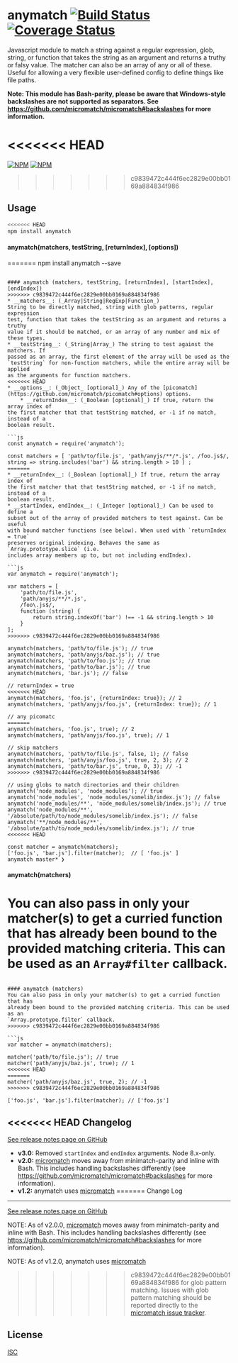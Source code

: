 anymatch [![Build Status](https://travis-ci.org/micromatch/anymatch.svg?branch=master)](https://travis-ci.org/micromatch/anymatch) [![Coverage Status](https://img.shields.io/coveralls/micromatch/anymatch.svg?branch=master)](https://coveralls.io/r/micromatch/anymatch?branch=master)
======
Javascript module to match a string against a regular expression, glob, string,
or function that takes the string as an argument and returns a truthy or falsy
value. The matcher can also be an array of any or all of these. Useful for
allowing a very flexible user-defined config to define things like file paths.

__Note: This module has Bash-parity, please be aware that Windows-style backslashes are not supported as separators. See https://github.com/micromatch/micromatch#backslashes for more information.__

<<<<<<< HEAD
=======
[![NPM](https://nodei.co/npm/anymatch.png?downloads=true&downloadRank=true&stars=true)](https://nodei.co/npm/anymatch/)
[![NPM](https://nodei.co/npm-dl/anymatch.png?height=3&months=9)](https://nodei.co/npm-dl/anymatch/)
>>>>>>> c9839472c444f6ec2829e00bb0169a884834f986

Usage
-----
```sh
<<<<<<< HEAD
npm install anymatch
```

#### anymatch(matchers, testString, [returnIndex], [options])
=======
npm install anymatch --save
```

#### anymatch (matchers, testString, [returnIndex], [startIndex], [endIndex])
>>>>>>> c9839472c444f6ec2829e00bb0169a884834f986
* __matchers__: (_Array|String|RegExp|Function_)
String to be directly matched, string with glob patterns, regular expression
test, function that takes the testString as an argument and returns a truthy
value if it should be matched, or an array of any number and mix of these types.
* __testString__: (_String|Array_) The string to test against the matchers. If
passed as an array, the first element of the array will be used as the
`testString` for non-function matchers, while the entire array will be applied
as the arguments for function matchers.
<<<<<<< HEAD
* __options__: (_Object_ [optional]_) Any of the [picomatch](https://github.com/micromatch/picomatch#options) options.
    * __returnIndex__: (_Boolean [optional]_) If true, return the array index of
the first matcher that that testString matched, or -1 if no match, instead of a
boolean result.

```js
const anymatch = require('anymatch');

const matchers = [ 'path/to/file.js', 'path/anyjs/**/*.js', /foo.js$/, string => string.includes('bar') && string.length > 10 ] ;
=======
* __returnIndex__: (_Boolean [optional]_) If true, return the array index of
the first matcher that that testString matched, or -1 if no match, instead of a
boolean result.
* __startIndex, endIndex__: (_Integer [optional]_) Can be used to define a
subset out of the array of provided matchers to test against. Can be useful
with bound matcher functions (see below). When used with `returnIndex = true`
preserves original indexing. Behaves the same as `Array.prototype.slice` (i.e.
includes array members up to, but not including endIndex).

```js
var anymatch = require('anymatch');

var matchers = [
	'path/to/file.js',
	'path/anyjs/**/*.js',
	/foo\.js$/,
	function (string) {
		return string.indexOf('bar') !== -1 && string.length > 10
	}
];
>>>>>>> c9839472c444f6ec2829e00bb0169a884834f986

anymatch(matchers, 'path/to/file.js'); // true
anymatch(matchers, 'path/anyjs/baz.js'); // true
anymatch(matchers, 'path/to/foo.js'); // true
anymatch(matchers, 'path/to/bar.js'); // true
anymatch(matchers, 'bar.js'); // false

// returnIndex = true
<<<<<<< HEAD
anymatch(matchers, 'foo.js', {returnIndex: true}); // 2
anymatch(matchers, 'path/anyjs/foo.js', {returnIndex: true}); // 1

// any picomatc
=======
anymatch(matchers, 'foo.js', true); // 2
anymatch(matchers, 'path/anyjs/foo.js', true); // 1

// skip matchers
anymatch(matchers, 'path/to/file.js', false, 1); // false
anymatch(matchers, 'path/anyjs/foo.js', true, 2, 3); // 2
anymatch(matchers, 'path/to/bar.js', true, 0, 3); // -1
>>>>>>> c9839472c444f6ec2829e00bb0169a884834f986

// using globs to match directories and their children
anymatch('node_modules', 'node_modules'); // true
anymatch('node_modules', 'node_modules/somelib/index.js'); // false
anymatch('node_modules/**', 'node_modules/somelib/index.js'); // true
anymatch('node_modules/**', '/absolute/path/to/node_modules/somelib/index.js'); // false
anymatch('**/node_modules/**', '/absolute/path/to/node_modules/somelib/index.js'); // true
<<<<<<< HEAD

const matcher = anymatch(matchers);
['foo.js', 'bar.js'].filter(matcher);  // [ 'foo.js' ]
anymatch master* ❯

```

#### anymatch(matchers)
You can also pass in only your matcher(s) to get a curried function that has
already been bound to the provided matching criteria. This can be used as an
`Array#filter` callback.
=======
```

#### anymatch (matchers)
You can also pass in only your matcher(s) to get a curried function that has
already been bound to the provided matching criteria. This can be used as an
`Array.prototype.filter` callback.
>>>>>>> c9839472c444f6ec2829e00bb0169a884834f986

```js
var matcher = anymatch(matchers);

matcher('path/to/file.js'); // true
matcher('path/anyjs/baz.js', true); // 1
<<<<<<< HEAD
=======
matcher('path/anyjs/baz.js', true, 2); // -1
>>>>>>> c9839472c444f6ec2829e00bb0169a884834f986

['foo.js', 'bar.js'].filter(matcher); // ['foo.js']
```

<<<<<<< HEAD
Changelog
----------
[See release notes page on GitHub](https://github.com/micromatch/anymatch/releases)

- **v3.0:** Removed `startIndex` and `endIndex` arguments. Node 8.x-only.
- **v2.0:** [micromatch](https://github.com/jonschlinkert/micromatch) moves away from minimatch-parity and inline with Bash. This includes handling backslashes differently (see https://github.com/micromatch/micromatch#backslashes for more information).
- **v1.2:** anymatch uses [micromatch](https://github.com/jonschlinkert/micromatch)
=======
Change Log
----------
[See release notes page on GitHub](https://github.com/micromatch/anymatch/releases)

NOTE: As of v2.0.0, [micromatch](https://github.com/jonschlinkert/micromatch) moves away from minimatch-parity and inline with Bash. This includes handling backslashes differently (see https://github.com/micromatch/micromatch#backslashes for more information).

NOTE: As of v1.2.0, anymatch uses [micromatch](https://github.com/jonschlinkert/micromatch)
>>>>>>> c9839472c444f6ec2829e00bb0169a884834f986
for glob pattern matching. Issues with glob pattern matching should be
reported directly to the [micromatch issue tracker](https://github.com/jonschlinkert/micromatch/issues).

License
-------
[ISC](https://raw.github.com/micromatch/anymatch/master/LICENSE)
